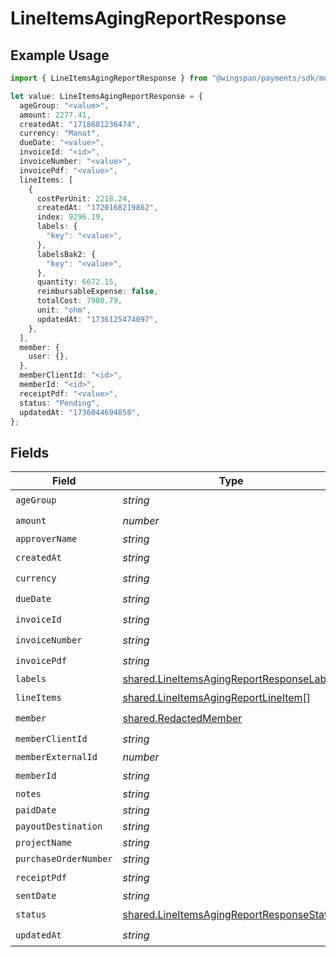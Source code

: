 # LineItemsAgingReportResponse

## Example Usage

```typescript
import { LineItemsAgingReportResponse } from "@wingspan/payments/sdk/models/shared";

let value: LineItemsAgingReportResponse = {
  ageGroup: "<value>",
  amount: 2277.41,
  createdAt: "1718681236474",
  currency: "Manat",
  dueDate: "<value>",
  invoiceId: "<id>",
  invoiceNumber: "<value>",
  invoicePdf: "<value>",
  lineItems: [
    {
      costPerUnit: 2218.24,
      createdAt: "1720168219862",
      index: 9296.19,
      labels: {
        "key": "<value>",
      },
      labelsBak2: {
        "key": "<value>",
      },
      quantity: 6672.15,
      reimbursableExpense: false,
      totalCost: 7980.79,
      unit: "ohm",
      updatedAt: "1736125474097",
    },
  ],
  member: {
    user: {},
  },
  memberClientId: "<id>",
  memberId: "<id>",
  receiptPdf: "<value>",
  status: "Pending",
  updatedAt: "1736044694858",
};
```

## Fields

| Field                                                                                                         | Type                                                                                                          | Required                                                                                                      | Description                                                                                                   |
| ------------------------------------------------------------------------------------------------------------- | ------------------------------------------------------------------------------------------------------------- | ------------------------------------------------------------------------------------------------------------- | ------------------------------------------------------------------------------------------------------------- |
| `ageGroup`                                                                                                    | *string*                                                                                                      | :heavy_check_mark:                                                                                            | N/A                                                                                                           |
| `amount`                                                                                                      | *number*                                                                                                      | :heavy_check_mark:                                                                                            | N/A                                                                                                           |
| `approverName`                                                                                                | *string*                                                                                                      | :heavy_minus_sign:                                                                                            | N/A                                                                                                           |
| `createdAt`                                                                                                   | *string*                                                                                                      | :heavy_check_mark:                                                                                            | N/A                                                                                                           |
| `currency`                                                                                                    | *string*                                                                                                      | :heavy_check_mark:                                                                                            | N/A                                                                                                           |
| `dueDate`                                                                                                     | *string*                                                                                                      | :heavy_check_mark:                                                                                            | N/A                                                                                                           |
| `invoiceId`                                                                                                   | *string*                                                                                                      | :heavy_check_mark:                                                                                            | N/A                                                                                                           |
| `invoiceNumber`                                                                                               | *string*                                                                                                      | :heavy_check_mark:                                                                                            | N/A                                                                                                           |
| `invoicePdf`                                                                                                  | *string*                                                                                                      | :heavy_check_mark:                                                                                            | N/A                                                                                                           |
| `labels`                                                                                                      | [shared.LineItemsAgingReportResponseLabels](../../../sdk/models/shared/lineitemsagingreportresponselabels.md) | :heavy_minus_sign:                                                                                            | N/A                                                                                                           |
| `lineItems`                                                                                                   | [shared.LineItemsAgingReportLineItem](../../../sdk/models/shared/lineitemsagingreportlineitem.md)[]           | :heavy_check_mark:                                                                                            | N/A                                                                                                           |
| `member`                                                                                                      | [shared.RedactedMember](../../../sdk/models/shared/redactedmember.md)                                         | :heavy_check_mark:                                                                                            | N/A                                                                                                           |
| `memberClientId`                                                                                              | *string*                                                                                                      | :heavy_check_mark:                                                                                            | N/A                                                                                                           |
| `memberExternalId`                                                                                            | *number*                                                                                                      | :heavy_minus_sign:                                                                                            | N/A                                                                                                           |
| `memberId`                                                                                                    | *string*                                                                                                      | :heavy_check_mark:                                                                                            | N/A                                                                                                           |
| `notes`                                                                                                       | *string*                                                                                                      | :heavy_minus_sign:                                                                                            | N/A                                                                                                           |
| `paidDate`                                                                                                    | *string*                                                                                                      | :heavy_minus_sign:                                                                                            | N/A                                                                                                           |
| `payoutDestination`                                                                                           | *string*                                                                                                      | :heavy_minus_sign:                                                                                            | N/A                                                                                                           |
| `projectName`                                                                                                 | *string*                                                                                                      | :heavy_minus_sign:                                                                                            | N/A                                                                                                           |
| `purchaseOrderNumber`                                                                                         | *string*                                                                                                      | :heavy_minus_sign:                                                                                            | N/A                                                                                                           |
| `receiptPdf`                                                                                                  | *string*                                                                                                      | :heavy_check_mark:                                                                                            | N/A                                                                                                           |
| `sentDate`                                                                                                    | *string*                                                                                                      | :heavy_minus_sign:                                                                                            | N/A                                                                                                           |
| `status`                                                                                                      | [shared.LineItemsAgingReportResponseStatus](../../../sdk/models/shared/lineitemsagingreportresponsestatus.md) | :heavy_check_mark:                                                                                            | N/A                                                                                                           |
| `updatedAt`                                                                                                   | *string*                                                                                                      | :heavy_check_mark:                                                                                            | N/A                                                                                                           |